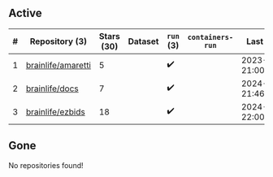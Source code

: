 ## Active
| # | Repository (3) | Stars (30) | Dataset | `run` (3) | `containers-run` | Last Modified |
| --- | --- | --- | --- | --- | --- | --- |
| 1 | [brainlife/amaretti](https://github.com/brainlife/amaretti) | 5 |  | :heavy_check_mark: |  | 2023-11-13 21:00:14+00:00 |
| 2 | [brainlife/docs](https://github.com/brainlife/docs) | 7 |  | :heavy_check_mark: |  | 2024-02-08 21:46:31+00:00 |
| 3 | [brainlife/ezbids](https://github.com/brainlife/ezbids) | 18 |  | :heavy_check_mark: |  | 2024-02-09 22:00:14+00:00 |

## Gone
No repositories found!
